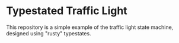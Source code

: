 # Typestated Traffic Light

This repository is a simple example of the traffic light state machine, designed using "rusty" typestates.

